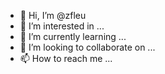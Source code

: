 - 👋 Hi, I’m @zfleu
- 👀 I’m interested in ...
- 🌱 I’m currently learning ...
- 💞️ I’m looking to collaborate on ...
- 📫 How to reach me ...

<!---
zfleu/zfleu is a ✨ special ✨ repository because its `README.md` (this file) appears on your GitHub profile.
You can click the Preview link to take a look at your changes.
--->
